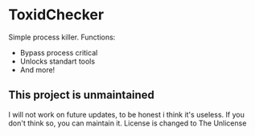 # ToxidChecker
Simple process killer.
Functions:
- Bypass process critical
- Unlocks standart tools
- And more!
## This project is unmaintained
I will not work on future updates, to be honest i think it's useless.
If you don't think so, you can maintain it.
License is changed to The Unlicense

